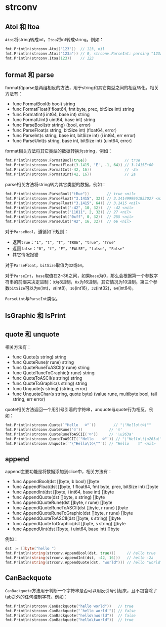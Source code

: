 # strconv

## Atoi 和 Itoa

`Atoi`将string转成int，`Itoa`将int转成string。例如：

```go
fmt.Println(strconv.Atoi("123"))  // 123, nil
fmt.Println(strconv.Atoi("123a")) // 0, strconv.ParseInt: parsing "123a": invalid syntax
fmt.Println(strconv.Itoa(123))    // 123
```

## format 和 parse

format和parse是两组相反的方法，用于string和其它类型之间的相互转化。相关方法有：

- func FormatBool(b bool) string
- func FormatFloat(f float64, fmt byte, prec, bitSize int) string
- func FormatInt(i int64, base int) string
- func FormatUint(i uint64, base int) string
- func ParseBool(str string) (bool, error)
- func ParseFloat(s string, bitSize int) (float64, error)
- func ParseInt(s string, base int, bitSize int) (i int64, err error)
- func ParseUint(s string, base int, bitSize int) (uint64, error)

format相关方法将其它类型的数据转换为string，例如：

```go
fmt.Println(strconv.FormatBool(true))                 // true
fmt.Println(strconv.FormatFloat(3.1415, 'E', -1, 64)) // 3.1415E+00
fmt.Println(strconv.FormatInt(-42, 16))               // -2a
fmt.Println(strconv.FormatUint(42, 16))               // 2a
```

parse相关方法将string转为其它类型的数据，例如：

```go
fmt.Println(strconv.ParseBool("tRue"))        // true <nil>
fmt.Println(strconv.ParseFloat("3.1415", 32)) // 3.1414999961853027 <nil>
fmt.Println(strconv.ParseFloat("3.1415", 64)) // 3.1415 <nil>
fmt.Println(strconv.ParseInt("-42", 10, 32))  // -42 <nil>
fmt.Println(strconv.ParseInt("11011", 2, 32)) // 27 <nil>
fmt.Println(strconv.ParseInt("0xff", 0, 32))  // 255 <nil>
fmt.Println(strconv.ParseUint("42", 16, 32))  // 66 <nil>
```

对于`ParseBool`，遵循如下规则：

- 返回`true`：`"1"`，`"t"`，`"T"`，`"TRUE"`，`"true"`，`"True"`
- 返回`false`：`"0"`，`"f"`，`"F"`，`"FALSE"`，`"false"`，`"False"`
- 其它情况报错

对于`ParseFloat`，`bitSize`取值为`32`或`64`。

对于`ParseInt`，`base`取值在2~36之间，如果`base`为0，那么会根据第一个参数字符串的前缀来决定进制：`0`为8进制，`0x`为16进制，其它情况为10进制。第三个参数`bitSize`可以为`0`(int)，`8`(int8)，`16`(int16)，`32`(int32)，`64`(int64)。

`ParseUint`与`ParseInt`类似。

## IsGraphic 和 IsPrint

## quote 和 unquote

相关方法有：

- func Quote(s string) string
- func QuoteRune(r rune) string
- func QuoteRuneToASCII(r rune) string
- func QuoteRuneToGraphic(r rune) string
- func QuoteToASCII(s string) string
- func QuoteToGraphic(s string) string
- func Unquote(s string) (string, error)
- func UnquoteChar(s string, quote byte) (value rune, multibyte bool, tail string, err error)

quote相关方法返回一个用引号引着的字符串，unquote与quote行为相反，例如：

```go
fmt.Println(strconv.Quote(`"Hello   ☺"`))        // "\"Hello\t☺\""
fmt.Println(strconv.QuoteRune('☺'))            // '☺'
fmt.Println(strconv.QuoteRuneToASCII('☺'))     // '\u263a'
fmt.Println(strconv.QuoteToASCII(`"Hello    ☺"`)) // "\"Hello\t\u263a\""
fmt.Println(strconv.Unquote(`"\"Hello\t☺\""`)) // "Hello    ☺" <nil>
```

## append

append主要功能是将数据添加到slice中，相关方法有：

- func AppendBool(dst []byte, b bool) []byte
- func AppendFloat(dst []byte, f float64, fmt byte, prec, bitSize int) []byte
- func AppendInt(dst []byte, i int64, base int) []byte
- func AppendQuote(dst []byte, s string) []byte
- func AppendQuoteRune(dst []byte, r rune) []byte
- func AppendQuoteRuneToASCII(dst []byte, r rune) []byte
- func AppendQuoteRuneToGraphic(dst []byte, r rune) []byte
- func AppendQuoteToASCII(dst []byte, s string) []byte
- func AppendQuoteToGraphic(dst []byte, s string) []byte
- func AppendUint(dst []byte, i uint64, base int) []byte

例如：

```go
dst := []byte("hello ")
fmt.Println(string(strconv.AppendBool(dst, true)))     // hello true
fmt.Println(string(strconv.AppendInt(dst, -42, 16)))   // hello -2a
fmt.Println(string(strconv.AppendQuote(dst, "world"))) // hello "world"
```

## CanBackquote

`CanBackquote`方法用于判断一个字符串是否可以用反引号引起来，且不包含除了tab之外的任何控制字符。例如：

```go
fmt.Println(strconv.CanBackquote("hello world"))   // true
fmt.Println(strconv.CanBackquote("`hello world`")) // false
fmt.Println(strconv.CanBackquote("hello\nworld"))  // false
fmt.Println(strconv.CanBackquote("hello\tworld"))  // true
```
